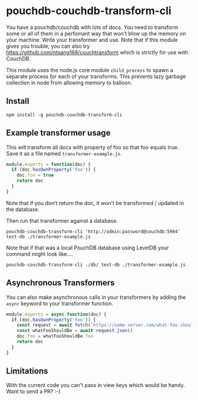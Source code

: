 # pouchdb-couchdb-transform-cli

You have a pouchdb/couchdb with lots of docs. You need to transform some or all of them in a perfomant way that won't blow up the memory on your machine. Write your transformer and use. Note that if this module gives you trouble, you can also try https://github.com/ntsang168/couchtransform which is strictly for use with CouchDB.

This module uses the node.js core module `child_process` to spawn a separate process for each of your transforms. This prevents lazy garbage collection in node from allowing memory to balloon. 

## Install
```
npm install -g pouchdb-couchdb-transform-cli
```

## Example transformer usage
This will transform all docs with property of foo so that foo equals true. Save it as a file named `transformer-example.js`.
```javascript
module.exports = function(doc) {
  if (doc.hasOwnProperty('foo')) {
    doc.foo = true
    return doc
  }
}
```
Note that if you don't return the doc, it won't be transformed / updated in the database.

Then run that transformer against a database.
```
pouchdb-couchdb-transform-cli 'http://admin:password@couchdb:5984' test-db ./transformer-example.js
```

Note that if that was a local PouchDB database using LevelDB your command might look like....
```
pouchdb-couchdb-transform-cli ./db/ test-db ./transformer-example.js
```

## Asynchronous Transformers
You can also make asynchronous calls in your transformers by adding the `async` keyword to your transformer function.
```javascript
module.exports = async function(doc) {
  if (doc.hasOwnProperty('foo')) {
    const request = await fetch(`https://some-server.com/what-foo-should-be`)
    const whatFooShouldBe = await request.json()
    doc.foo = whatFooShouldBe.foo
    return doc
  }
}
```

## Limitations
With the current code you can't pass in view keys which would be handy. Want to send a PR? :-)
